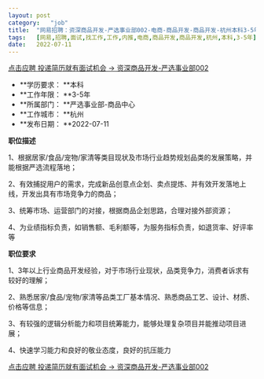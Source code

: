 ```yaml
---
layout:	post
category:	"job"
title:	"网易招聘：资深商品开发-严选事业部002-电商-商品开发-商品开发-杭州本科3-5年"
tags:	[网易,招聘,面试,找工作,工作,内推,电商,商品开发,商品开发,杭州,本科,3-5年]
date:	2022-07-11
---
```


[点击应聘 投递简历就有面试机会 ->  资深商品开发-严选事业部002](http://mobile.bole.netease.com/bole/boleDetail?id=35213&employeeId=346f03c3cda5f04c&key=all)



- **学历要求： **本科
- **工作年限： **3-5年
- **所属部门： **严选事业部-商品中心
- **工作城市： **杭州
- **发布日期： **2022-07-11



**职位描述**

1、根据居家/食品/宠物/家清等类目现状及市场行业趋势规划品类的发展策略，并能根据严选流程落地；

2、有效捕捉用户的需求，完成新品创意点企划、卖点提炼、并有效开发落地上线，开发出具有市场竞争力的商品；

3、统筹市场、运营部门的对接，根据商品企划思路，合理对接外部资源；

4、为业绩指标负责，如销售额、毛利额等，为服务指标负责，如退货率、好评率等



**职位要求**

1、3年以上行业商品开发经验，对于市场行业现状，品类竞争力，消费者诉求有较好的理解；

2、熟悉居家/食品/宠物/家清等品类工厂基本情况、熟悉商品工艺、设计、材质、价格等信息；

3、有较强的逻辑分析能力和项目统筹能力，能够处理复杂项目并能推动项目进展；

4、快速学习能力和良好的敬业态度，良好的抗压能力



[点击应聘 投递简历就有面试机会 ->  资深商品开发-严选事业部002](http://mobile.bole.netease.com/bole/boleDetail?id=35213&employeeId=346f03c3cda5f04c&key=all)